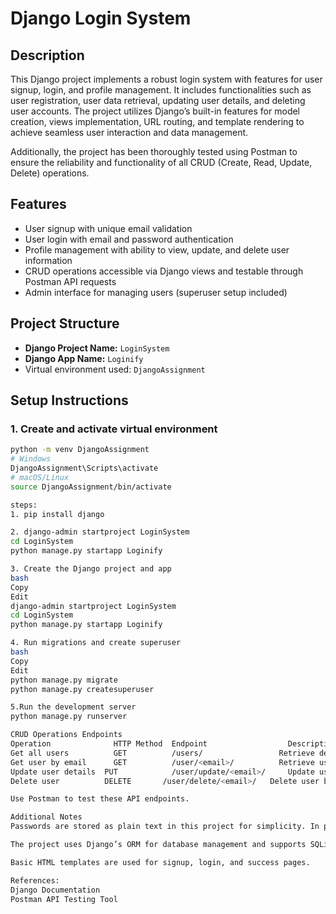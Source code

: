 # Django Login System

## Description

This Django project implements a robust login system with features for user signup, login, and profile management. It includes functionalities such as user registration, user data retrieval, updating user details, and deleting user accounts. The project utilizes Django’s built-in features for model creation, views implementation, URL routing, and template rendering to achieve seamless user interaction and data management.

Additionally, the project has been thoroughly tested using Postman to ensure the reliability and functionality of all CRUD (Create, Read, Update, Delete) operations.

## Features

- User signup with unique email validation  
- User login with email and password authentication  
- Profile management with ability to view, update, and delete user information  
- CRUD operations accessible via Django views and testable through Postman API requests  
- Admin interface for managing users (superuser setup included)  

## Project Structure

- **Django Project Name:** `LoginSystem`  
- **Django App Name:** `Loginify`  
- Virtual environment used: `DjangoAssignment`  

## Setup Instructions

### 1. Create and activate virtual environment

```bash
python -m venv DjangoAssignment
# Windows
DjangoAssignment\Scripts\activate
# macOS/Linux
source DjangoAssignment/bin/activate

steps:
1. pip install django

2. django-admin startproject LoginSystem
cd LoginSystem
python manage.py startapp Loginify

3. Create the Django project and app
bash
Copy
Edit
django-admin startproject LoginSystem
cd LoginSystem
python manage.py startapp Loginify

4. Run migrations and create superuser
bash
Copy
Edit
python manage.py migrate
python manage.py createsuperuser

5.Run the development server
python manage.py runserver

CRUD Operations Endpoints
Operation	           HTTP Method  Endpoint	              Description
Get all users    	   GET	        /users/	                Retrieve details of all users
Get user by email	   GET	        /user/<email>/	        Retrieve user details by email
Update user details  PUT	        /user/update/<email>/	  Update user details by email
Delete user	         DELETE	      /user/delete/<email>/	  Delete user by email

Use Postman to test these API endpoints.

Additional Notes
Passwords are stored as plain text in this project for simplicity. In production, always hash passwords securely.

The project uses Django’s ORM for database management and supports SQLite by default.

Basic HTML templates are used for signup, login, and success pages.

References:
Django Documentation
Postman API Testing Tool
